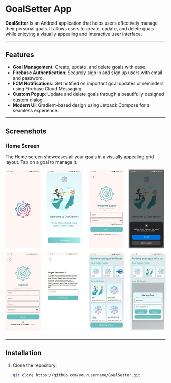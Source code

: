 # GoalSetter App

**GoalSetter** is an Android application that helps users effectively manage their personal goals. It allows users to create, update, and delete goals while enjoying a visually appealing and interactive user interface.

---

## Features

- **Goal Management**: Create, update, and delete goals with ease.
- **Firebase Authentication**: Securely sign in and sign up users with email and password.
- **FCM Notifications**: Get notified on important goal updates or reminders using Firebase Cloud Messaging.
- **Custom Popup**: Update and delete goals through a beautifully designed custom dialog.
- **Modern UI**: Gradient-based design using Jetpack Compose for a seamless experience.

---

## Screenshots

### **Home Screen**
The Home screen showcases all your goals in a visually appealing grid layout. Tap on a goal to manage it.

![UI Screen](https://github.com/pankajkumar53/GoalSetter/blob/39bbfd2d19b12dd8843ae81b2c87824f79e20010/ui.png)

---

## Installation

1. Clone the repository:
   ```bash
   git clone https://github.com/yourusername/GoalSetter.git
